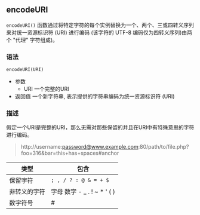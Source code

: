 encodeURI
---

`encodeURI()`  函数通过将特定字符的每个实例替换为一个、两个、三或四转义序列来对统一资源标识符 (URI) 进行编码 (该字符的 UTF-8 编码仅为四转义序列)由两个 "代理" 字符组成)。


### 语法

```
encodeURI(URI)
```

- 参数
  - URI 一个完整的URI
- 返回值 一个新字符串, 表示提供的字符串编码为统一资源标识符 (URI)


### 描述

假定一个URI是完整的URI，那么无需对那些保留的并且在URI中有特殊意思的字符进行编码。

> http://username:password@www.example.com:80/path/to/file.php?foo=316&bar=this+has+spaces#anchor

| 类型 | 包含 |
| - | - |
| 保留字符 | `; , / ? : @ & = + $` |
| 非转义的字符 | 字母 数字 - _ . ! ~ * ' ( ) |
| 数字符号 | # |